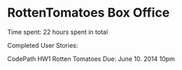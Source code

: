RottenTomatoes Box Office
=========================

Time spent: 22 hours spent in total

Completed User Stories: 


CodePath HW1 Rotten Tomatoes Due: June 10. 2014 10pm
